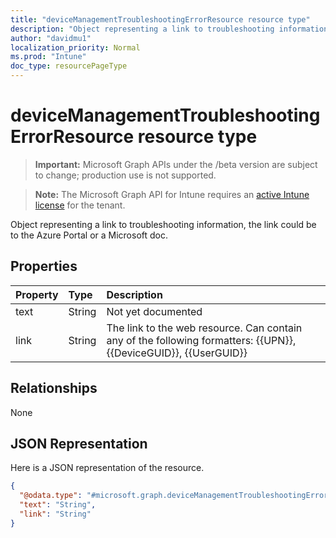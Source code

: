 ```yaml
---
title: "deviceManagementTroubleshootingErrorResource resource type"
description: "Object representing a link to troubleshooting information, the link could be to the Azure Portal or a Microsoft doc."
author: "davidmu1"
localization_priority: Normal
ms.prod: "Intune"
doc_type: resourcePageType
---
```


# deviceManagementTroubleshootingErrorResource resource type

> **Important:** Microsoft Graph APIs under the /beta version are subject to change; production use is not supported.

> **Note:** The Microsoft Graph API for Intune requires an [active Intune license](https://go.microsoft.com/fwlink/?linkid=839381) for the tenant.

Object representing a link to troubleshooting information, the link could be to the Azure Portal or a Microsoft doc.

## Properties
|Property|Type|Description|
|:---|:---|:---|
|text|String|Not yet documented|
|link|String|The link to the web resource. Can contain any of the following formatters: {{UPN}}, {{DeviceGUID}}, {{UserGUID}}|

## Relationships
None

## JSON Representation
Here is a JSON representation of the resource.
<!-- {
  "blockType": "resource",
  "@odata.type": "microsoft.graph.deviceManagementTroubleshootingErrorResource"
}
-->
``` json
{
  "@odata.type": "#microsoft.graph.deviceManagementTroubleshootingErrorResource",
  "text": "String",
  "link": "String"
}
```



